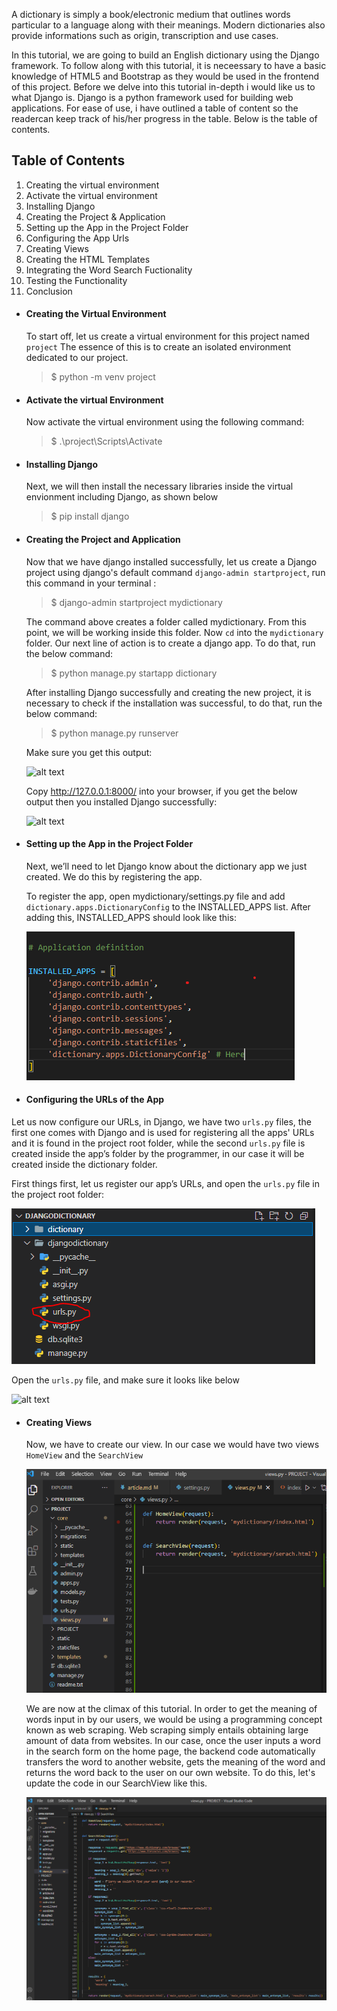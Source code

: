 A dictionary is simply a book/electronic medium that outlines words particular to a language along with their meanings. Modern dictionaries also provide informations such as origin, transcription and use cases.

In this tutorial, we are going to build an English dictionary using the Django framework. To follow along with this tutorial, it is neceessary to have a basic knowledge of HTML5 and Bootstrap as they would be used in the frontend of this project. Before we delve into this tutorial in-depth i would like us to what Django is. Django is a python framework used for building web applications. For ease of use, i have outlined a table of content so the readercan keep track of his/her progress in the table. Below is the table of contents.

## Table of Contents

1. Creating the virtual environment
2. Activate the virtual environment
3. Installing Django
4. Creating the Project & Application
5. Setting up the App in the Project Folder
6. Configuring the App Urls
7. Creating Views
8. Creating the HTML Templates
9. Integrating the Word Search Fuctionality
10. Testing the Functionality
11. Conclusion

- #### Creating the Virtual Environment

  To start off, let us create a virtual environment for this project named `project` The essence of this is to create an isolated environment dedicated to our project.

  > $ python -m venv project

- #### Activate the virtual Environment

  Now activate the virtual environment using the following command:

  > $ .\project\Scripts\Activate

- #### Installing Django

  Next, we will then install the necessary libraries inside the virtual envionment including Django, as shown below

  > $ pip install django

- #### Creating the Project and Application

  Now that we have django installed successfully, let us create a Django project using django's default command `django-admin startproject`, run this command in your terminal :

  > $ django-admin startproject mydictionary

  The command above creates a folder called mydictionary. From this point, we will be working inside this folder. Now `cd` into the `mydictionary` folder. Our next line of action is to create a django app. To do that, run the below command:

  > $ python manage.py startapp dictionary

  After installing Django successfully and creating the new project, it is necessary to check if the installation was successful, to do that, run the below command:

  > $ python manage.py runserver

  Make sure you get this output:

  ![alt text](https://www.thepythoncode.com/media/articles/build-dictionary-app-with-django-and-pydictionary-api-python/python_manage.py_runserver.png)

  Copy http://127.0.0.1:8000/ into your browser, if you get the below output then you installed Django successfully:

  ![alt text](https://www.thepythoncode.com/media/articles/build-dictionary-app-with-django-and-pydictionary-api-python/Django_installed.png)



- #### Setting up the App in the Project Folder
  Next, we’ll need to let Django know about the dictionary app we just created. We do this by registering the app.

  To register the app, open mydictionary/settings.py file and add `dictionary.apps.DictionaryConfig` to the INSTALLED_APPS list. After adding this, INSTALLED_APPS should look like this:

  ![alt text](/static/Screenshot%202022-07-06%20224741.png)


- #### Configuring the URLs of the App
Let us now configure our URLs, in Django, we have two `urls.py` files, the first one comes with Django and is used for registering all the apps' URLs and it is found in the project root folder, while the second `urls.py` file is created inside the app’s folder by the programmer, in our case it will be created inside the dictionary folder.

First things first, let us register our app’s URLs, and open the `urls.py` file in the project root folder:

![alt text](/static/urls.py2.png)

Open the `urls.py` file, and make sure it looks like below

![alt text](https://i.stack.imgur.com/nU0Sj.png)

- #### Creating Views
  Now, we have to create our view. In our case we would have two views `HomeView` and the `SearchView`

  ![alt text](/static/1.png)
  
  We are now at the climax of this tutorial. In order to get the meaning of words input in by our users, we would be using a programming concept known as web scraping. Web scraping simply entails obtaining large amount of data from websites. In our case, once the user inputs a word in the search form on the home page, the backend code automatically transfers the word to another website, gets the meaning of the word and returns the word back to the user on our own website.
  To do this, let's update the code in our SearchView like this.

  ![alt text](/static/2.png)
